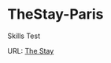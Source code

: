 # TheStay-Paris
Skills Test

URL: <a href="http://aws-website-thestay-paris-1cnzq.s3-website-us-east-1.amazonaws.com/">The Stay</a>
